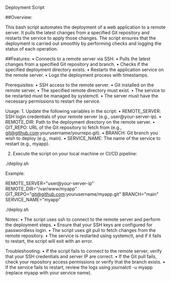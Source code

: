 Deployment Script

##Overview:

This bash script automates the deployment of a web application to a remote server. It pulls the latest changes from a specified Git repository and restarts the service to apply those changes. The script ensures that the deployment is carried out smoothly by performing checks and logging the status of each operation.

##Features:
	•	Connects to a remote server via SSH.
	•	Pulls the latest changes from a specified Git repository and branch.
	•	Checks if the specified deployment directory exists.
	•	Restarts the application service on the remote server.
	•	Logs the deployment process with timestamps.

Prerequisites:
	•	SSH access to the remote server.
	•	Git installed on the remote server.
	•	The specified remote directory must exist.
	•	The service to be restarted must be managed by systemctl.
	•	The server must have the necessary permissions to restart the service.

Usage:
	1.	Update the following variables in the script:
	•	REMOTE_SERVER: SSH login credentials of your remote server (e.g., user@your-server-ip).
	•	REMOTE_DIR: Path to the deployment directory on the remote server.
	•	GIT_REPO: URL of the Git repository to fetch from (e.g., git@github.com:yourusername/yourrepo.git).
	•	BRANCH: Git branch you wish to deploy (e.g., main).
	•	SERVICE_NAME: The name of the service to restart (e.g., myapp).
 
2.	Execute the script on your local machine or CI/CD pipeline:

 ./deploy.sh

 Example:

 REMOTE_SERVER="user@your-server-ip"
REMOTE_DIR="/var/www/myapp"
GIT_REPO="git@github.com:yourusername/myapp.git"
BRANCH="main"
SERVICE_NAME="myapp"

./deploy.sh

Notes:
	•	The script uses ssh to connect to the remote server and perform the deployment steps.
	•	Ensure that your SSH keys are configured for passwordless login.
	•	The script uses git pull to fetch changes from the remote repository.
	•	The service is restarted using systemctl, and if it fails to restart, the script will exit with an error.

Troubleshooting:
	•	If the script fails to connect to the remote server, verify that your SSH credentials and server IP are correct.
	•	If the Git pull fails, check your repository access permissions or verify that the branch exists.
	•	If the service fails to restart, review the logs using journalctl -u myapp (replace myapp with your service name).
